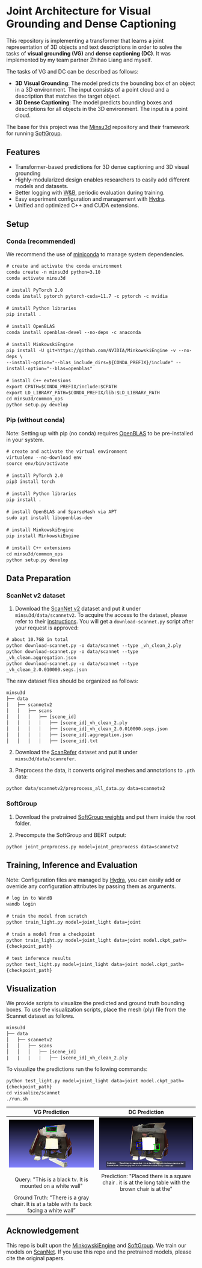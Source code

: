 # Joint Architecture for Visual Grounding and Dense Captioning
This repository is implementing a transformer that learns a joint representation of 3D objects and text descriptions in order to solve the tasks of **visual grounding (VG)** and **dense captioning (DC)**. It was implemented by my team partner Zhihao Liang and myself.

The tasks of VG and DC can be described as follows:
- **3D Visual Grounding**: The model predicts the bounding box of an object in a 3D environment. The input consists of a point cloud and a description that matches the target object.
- **3D Dense Captioning**: The model predicts bounding boxes and descriptions for all objects in the 3D environment. The input is a point cloud.

The base for this project was the [Minsu3d](https://github.com/3dlg-hcvc/minsu3d) repository and their framework for running [SoftGroup](https://github.com/thangvubk/SoftGroup).  

## Features
- Transformer-based predictions for 3D dense captioning and 3D visual grounding
- Highly-modularized design enables researchers to easily add different models and datasets.
- Better logging with [W&B](https://github.com/wandb/wandb), periodic evaluation during training.
- Easy experiment configuration and management with [Hydra](https://github.com/facebookresearch/hydra).
- Unified and optimized C++ and CUDA extensions.

## Setup

### Conda (recommended)
We recommend the use of [miniconda](https://docs.conda.io/en/latest/miniconda.html) to manage system dependencies.

```shell
# create and activate the conda environment
conda create -n minsu3d python=3.10
conda activate minsu3d

# install PyTorch 2.0
conda install pytorch pytorch-cuda=11.7 -c pytorch -c nvidia

# install Python libraries
pip install .

# install OpenBLAS
conda install openblas-devel --no-deps -c anaconda

# install MinkowskiEngine
pip install -U git+https://github.com/NVIDIA/MinkowskiEngine -v --no-deps \
--install-option="--blas_include_dirs=${CONDA_PREFIX}/include" --install-option="--blas=openblas"

# install C++ extensions
export CPATH=$CONDA_PREFIX/include:$CPATH
export LD_LIBRARY_PATH=$CONDA_PREFIX/lib:$LD_LIBRARY_PATH
cd minsu3d/common_ops
python setup.py develop
```

### Pip (without conda)
Note: Setting up with pip (no conda) requires [OpenBLAS](https://github.com/xianyi/OpenBLAS) to be pre-installed in your system.

```shell
# create and activate the virtual environment
virtualenv --no-download env
source env/bin/activate

# install PyTorch 2.0
pip3 install torch

# install Python libraries
pip install .

# install OpenBLAS and SparseHash via APT
sudo apt install libopenblas-dev

# install MinkowskiEngine
pip install MinkowskiEngine

# install C++ extensions
cd minsu3d/common_ops
python setup.py develop
```

## Data Preparation

### ScanNet v2 dataset
1. Download the [ScanNet v2](http://www.scan-net.org/) dataset and put it under `minsu3d/data/scannetv2`. To acquire the access to the dataset, please refer to their [instructions](https://github.com/ScanNet/ScanNet#scannet-data). You will get a `download-scannet.py` script after your request is approved:
```shell
# about 10.7GB in total
python download-scannet.py -o data/scannet --type _vh_clean_2.ply
python download-scannet.py -o data/scannet --type _vh_clean.aggregation.json
python download-scannet.py -o data/scannet --type _vh_clean_2.0.010000.segs.json
```

The raw dataset files should be organized as follows:

```shell
minsu3d
├── data
│   ├── scannetv2
│   │   ├── scans
│   │   │   ├── [scene_id]
│   │   │   │   ├── [scene_id]_vh_clean_2.ply
│   │   │   │   ├── [scene_id]_vh_clean_2.0.010000.segs.json
│   │   │   │   ├── [scene_id].aggregation.json
│   │   │   │   ├── [scene_id].txt
```


2. Download the [ScanRefer](https://daveredrum.github.io/ScanRefer/) dataset and put it under `minsu3d/data/scanrefer`.

3. Preprocess the data, it converts original meshes and annotations to `.pth` data:
```shell
python data/scannetv2/preprocess_all_data.py data=scannetv2
```

### SoftGroup
1. Download the pretrained [SoftGroup weights](https://aspis.cmpt.sfu.ca/projects/minsu3d/pretrained_models/SoftGroup_best.ckpt) and put them inside the root folder.

2. Precompute the SoftGroup and BERT output:
```shell
python joint_preprocess.py model=joint_preprocess data=scannetv2
```

## Training, Inference and Evaluation
Note: Configuration files are managed by [Hydra](https://hydra.cc/), you can easily add or override any configuration attributes by passing them as arguments.
```shell
# log in to WandB
wandb login

# train the model from scratch
python train_light.py model=joint_light data=joint

# train a model from a checkpoint
python train_light.py model=joint_light data=joint model.ckpt_path={checkpoint_path}

# test inference results
python test_light.py model=joint_light data=joint model.ckpt_path={checkpoint_path}
```


## Visualization
We provide scripts to visualize the predicted and ground truth bounding boxes. To use the visualization scripts, place the mesh (ply) file from the Scannet dataset as follows.

```
minsu3d
├── data
│   ├── scannetv2
│   │   ├── scans
│   │   │   ├── [scene_id]
|   |   |   |   ├── [scene_id]_vh_clean_2.ply
```

To visualize the predictions run the following commands:

```shell
python test_light.py model=joint_light data=joint model.ckpt_path={checkpoint_path}
cd visualize/scannet
./run.sh 
```

| VG Prediction | DC Prediction |
|:-----------------------------------:|:-----------------------------------:|
| <img src="./visualize/example/Visual_Grounding.png" width="400"/> | <img src="./visualize/example/Dense_Captioning.png" width="400"/> |
| Query: "This is a black tv. It is mounted on a white wall" | Prediction: 	"Placed there is a square chair . it is at the long table with the brown chair is at the" | |
Ground Truth: "There is a gray chair. It is at a table with its back facing a white wall” |


## Acknowledgement
This repo is built upon the [MinkowskiEngine](https://github.com/NVIDIA/MinkowskiEngine) and [SoftGroup](https://github.com/thangvubk/SoftGroup).  We train our models on [ScanNet](https://github.com/ScanNet/ScanNet). If you use this repo and the pretrained models, please cite the original papers.
